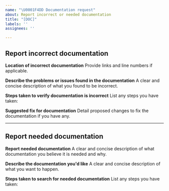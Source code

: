 ```yaml
---
name: "\U0001F4DD Documentation request"
about: Report incorrect or needed documentation
title: "[DOC]"
labels: ''
assignees: ''

---
```


## Report incorrect documentation

**Location of incorrect documentation**
Provide links and line numbers if applicable.

**Describe the problems or issues found in the documentation**
A clear and concise description of what you found to be incorrect.

**Steps taken to verify documentation is incorrect**
List any steps you have taken:

**Suggested fix for documentation**
Detail proposed changes to fix the documentation if you have any.

---

## Report needed documentation

**Report needed documentation**
A clear and concise description of what documentation you believe it is needed and why.

**Describe the documentation you'd like**
A clear and concise description of what you want to happen.

**Steps taken to search for needed documentation**
List any steps you have taken:

